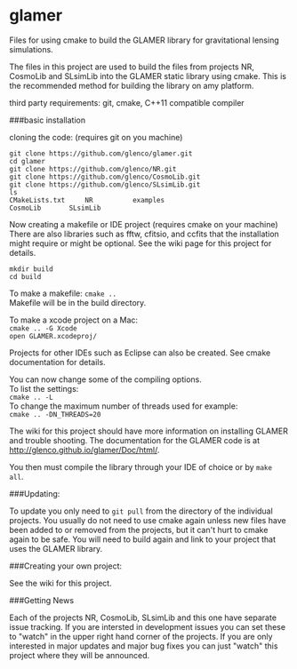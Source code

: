 # glamer
Files for using cmake to build the GLAMER library for gravitational
lensing simulations.

The files in this project are used to build the files from projects NR, CosmoLib and SLsimLib into the GLAMER static library using cmake.  This is the recommended method for building the library on amy platform.

third party requirements:  git, cmake, C++11 compatible compiler

###basic installation

cloning the code: (requires git on you machine)

`git clone https://github.com/glenco/glamer.git`  
`cd glamer`  
`git clone https://github.com/glenco/NR.git`  
`git clone https://github.com/glenco/CosmoLib.git`  
`git clone https://github.com/glenco/SLsimLib.git`  
`ls`  
`CMakeLists.txt		NR			examples`  
`CosmoLib		SLsimLib`  

Now creating a makefile or IDE project (requires cmake on your machine)
There are also libraries such as fftw, cfitsio, and ccfits that the installation might require or might be optional.  See the wiki page for this project for details.

`mkdir build`  
`cd build`  

To make a makefile:
`cmake ..`  
Makefile will be in the build directory.

To make a xcode project on a Mac:  
`cmake .. -G Xcode`  
`open GLAMER.xcodeproj/`

Projects for other IDEs such as Eclipse can also be created. See cmake documentation for details.

You can now change some of the compiling options.  
To list the settings:  
`cmake .. -L`  
To change the maximum number of threads used for example:  
`cmake .. -DN_THREADS=20`  

The wiki for this project should have more information on installing GLAMER and trouble shooting.  The documentation for the GLAMER code is at http://glenco.github.io/glamer/Doc/html/.

You then must compile the library through your IDE of choice or by
`make all`.

###Updating:

To update you only need to `git pull` from the directory of the
individual projects.  You usually do not need to use cmake again
unless new files have been added to or removed from the projects, but
it can't hurt to cmake again to be safe.  You will need to build
again and link to your project that uses the GLAMER library.

###Creating your own project:

See the wiki for this project.

###Getting News

Each of the projects NR, CosmoLib, SLsimLib and this one have separate issue
tracking.  If you are intersted in development issues you can set
these to "watch" in the upper right hand corner of the projects.  If
you are only interested in major updates and major bug fixes you can
just "watch" this project where they will be announced.
